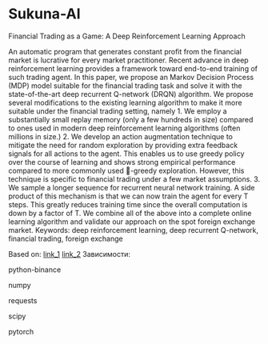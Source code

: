 # Sukuna-AI

Financial Trading as a Game:
A Deep Reinforcement Learning Approach

An automatic program that generates constant profit from the financial market is lucrative
for every market practitioner. Recent advance in deep reinforcement learning provides a
framework toward end-to-end training of such trading agent. In this paper, we propose an
Markov Decision Process (MDP) model suitable for the financial trading task and solve it
with the state-of-the-art deep recurrent Q-network (DRQN) algorithm. We propose several
modifications to the existing learning algorithm to make it more suitable under the financial
trading setting, namely 1. We employ a substantially small replay memory (only a few
hundreds in size) compared to ones used in modern deep reinforcement learning algorithms
(often millions in size.) 2. We develop an action augmentation technique to mitigate the
need for random exploration by providing extra feedback signals for all actions to the
agent. This enables us to use greedy policy over the course of learning and shows strong
empirical performance compared to more commonly used -greedy exploration. However,
this technique is specific to financial trading under a few market assumptions. 3. We
sample a longer sequence for recurrent neural network training. A side product of this
mechanism is that we can now train the agent for every T steps. This greatly reduces
training time since the overall computation is down by a factor of T. We combine all of
the above into a complete online learning algorithm and validate our approach on the spot
foreign exchange market.
Keywords: deep reinforcement learning, deep recurrent Q-network, financial trading,
foreign exchange

Based on:
[link_1](https://arxiv.org/pdf/1807.02787.pdf)
[link_2](https://arxiv.org/pdf/1507.06527v4.pdf)
Зависимости:

python-binance

numpy

requests

scipy

pytorch

